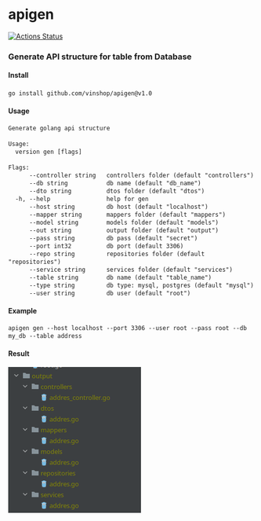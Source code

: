 # apigen

[![Actions Status](https://github.com/vinshop/apigen/workflows/Go/badge.svg)](https://github.com/vinshop/apigen/actions)

### Generate API structure for table from Database
#### Install
`
go install github.com/vinshop/apigen@v1.0
`
#### Usage
```
Generate golang api structure

Usage:
  version gen [flags]

Flags:
      --controller string   controllers folder (default "controllers")
      --db string           db name (default "db_name")
      --dto string          dtos folder (default "dtos")
  -h, --help                help for gen
      --host string         db host (default "localhost")
      --mapper string       mappers folder (default "mappers")
      --model string        models folder (default "models")
      --out string          output folder (default "output")
      --pass string         db pass (default "secret")
      --port int32          db port (default 3306)
      --repo string         repositories folder (default "repositories")
      --service string      services folder (default "services")
      --table string        db name (default "table_name")
      --type string         db type: mysql, postgres (default "mysql")
      --user string         db user (default "root")
```
#### Example
```
apigen gen --host localhost --port 3306 --user root --pass root --db my_db --table address
```
#### Result
![img.png](assets/structure.png)

